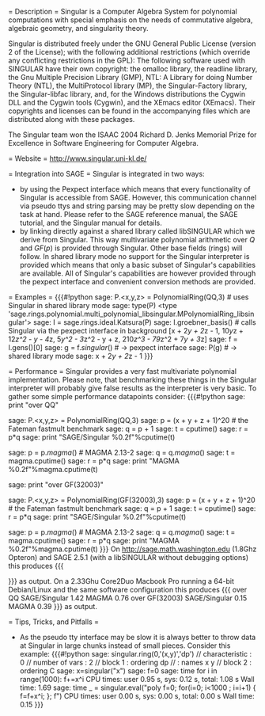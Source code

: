 = Description =
Singular is a Computer Algebra System for polynomial computations with special emphasis on the needs of commutative algebra, algebraic geometry, and singularity theory. 

Singular is distributed freely under the GNU General Public License (version 2 of the License); with the following additional restrictions (which override any conflicting restrictions in the GPL):
The following software used with SINGULAR have their own copyright: the omalloc library, the readline library, the Gnu Multiple Precision Library (GMP), NTL: A Library for doing Number Theory (NTL), the MultiProtocol library (MP), the Singular-Factory library, the Singular-libfac library, and, for the Windows distributions the Cygwin DLL and the Cygwin tools (Cygwin), and the XEmacs editor (XEmacs).
Their copyrights and licenses can be found in the accompanying files which are distributed along with these packages.

The Singular team won the ISAAC 2004 Richard D. Jenks Memorial Prize for Excellence in Software Engineering for Computer Algebra. 

= Website =
http://www.singular.uni-kl.de/

= Integration into SAGE =
Singular is integrated in two ways:
 * by using the Pexpect interface which means that every functionality of Singular is accessible from SAGE. However, this communication channel via pseudo ttys and string parsing may be pretty slow depending on the task at hand. Please refer to the SAGE reference manual, the SAGE tutorial, and the Singular manual for details.
 * by linking directly against a shared library called libSINGULAR which we derive from Singular. This way multivariate polynomial arithmetic over $Q$ and $GF(p)$ is provided through Singular. Other base fields (rings) will follow. In shared library mode no support for the Singular interpreter is provided which means that only a basic subset of Singular's capabilities are available. All of Singular's capabilities are however provided through the pexpect interface and convenient conversion methods are provided.

= Examples =
{{{#!python
sage: P.<x,y,z> = PolynomialRing(QQ,3) # uses Singular in shared library mode
sage: type(P)
<type 'sage.rings.polynomial.multi_polynomial_libsingular.MPolynomialRing_libsingular'>
sage: I = sage.rings.ideal.Katsura(P)
sage: I.groebner_basis() # calls Singular via the  pexpect interface in background
[x + 2*y + 2*z - 1, 10*y*z + 12*z^2 - y - 4*z, 5*y^2 - 3*z^2 - y + z, 210*z^3 - 79*z^2 + 7*y + 3*z]
sage: f = I.gens()[0]
sage: g = f._singular_() # -> pexpect interface
sage: P(g) # -> shared library mode
sage: x + 2*y + 2*z - 1
}}}

= Performance =
Singular provides a very fast multivariate polynomial implementation. Please note, that benchmarking these things in the Singular interpreter will probably give false results as the interpreter is very basic. To gather some simple performance datapoints consider:
{{{#!python
sage: print "over QQ"

sage: P.<x,y,z> = PolynomialRing(QQ,3)
sage: p = (x + y + z + 1)^20 # the Fateman fastmult benchmark
sage: q = p + 1
sage: t = cputime()
sage: r = p*q
sage: print "SAGE/Singular %0.2f"%cputime(t)

sage: p = p._magma_() # MAGMA 2.13-2
sage: q = q._magma_()
sage: t = magma.cputime()
sage: r = p*q
sage: print "MAGMA         %0.2f"%magma.cputime(t)

sage: print "over GF(32003)"

sage: P.<x,y,z> = PolynomialRing(GF(32003),3)
sage: p = (x + y + z + 1)^20 # the Fateman fastmult benchmark
sage: q = p + 1
sage: t = cputime()
sage: r = p*q
sage: print "SAGE/Singular %0.2f"%cputime(t)

sage: p = p._magma_() # MAGMA 2.13-2
sage: q = q._magma_()
sage: t = magma.cputime()
sage: r = p*q
sage: print "MAGMA        %0.2f"%magma.cputime(t)
}}}
On http://sage.math.washington.edu (1.8Ghz Opteron) and SAGE 2.5.1 (with a libSINGULAR without debugging options) this produces 
{{{

}}}
as output. On a 2.33Ghu Core2Duo Macbook Pro running a 64-bit Debian/Linux and the same software configuration this produces
{{{
over QQ
SAGE/Singular 1.42
MAGMA         0.76
over GF(32003)
SAGE/Singular 0.15
MAGMA        0.39
}}}
as output.

= Tips, Tricks, and Pitfalls =
 * As the pseudo tty interface may be slow it is always better to throw data at Singular in large chunks instead of small pieces. Consider this example:
{{{#!python
sage: singular.ring(0,'(x,y)','dp')
//   characteristic : 0
//   number of vars : 2
//        block   1 : ordering dp
//                  : names    x y
//        block   2 : ordering C
sage: x=singular("x")
sage: f=0
sage: time for i in range(1000): f+=x^i
CPU times: user 0.95 s, sys: 0.12 s, total: 1.08 s
Wall time: 1.69
sage: time _ = singular.eval("poly f=0; for(i=0; i<1000 ; i=i+1) { f=f+x^i; }; f")
CPU times: user 0.00 s, sys: 0.00 s, total: 0.00 s
Wall time: 0.15
}}}
